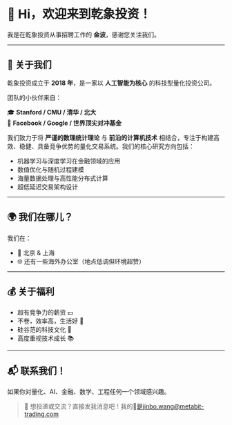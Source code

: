 # 👋 Hi，欢迎来到乾象投资！

我是在乾象投资从事招聘工作的 **金波**，感谢您关注我们。

---

## 🚀 关于我们

乾象投资成立于 **2018 年**，是一家以 **人工智能为核心** 的科技型量化投资公司。

团队的小伙伴来自：

🎓 **Stanford / CMU / 清华 / 北大**  
💼 **Facebook / Google / 世界顶尖对冲基金**

我们致力于将 **严谨的数理统计理论** 与 **前沿的计算机技术** 相结合，专注于构建高效、稳健、具备竞争优势的量化交易系统。我们的核心研究方向包括：

- 机器学习与深度学习在金融领域的应用  
- 数值优化与随机过程建模  
- 海量数据处理与高性能分布式计算  
- 超低延迟交易架构设计

---

## 🌍 我们在哪儿？

我们在：

- 📍 北京 & 上海  
- 🌐 还有一些海外办公室（地点低调但环境超赞）

---

## 💰 关于福利

- 超有竞争力的薪资 💵  
- 不卷，效率高，生活好 🧘  
- 硅谷范的科技文化 🚀  
- 高度重视技术成长 📚

---

## 📬 联系我们！

如果你对量化、AI、金融、数学、工程任何一个领域感兴趣。

> 👀 想投递或交流？直接发我消息吧！我的📮是jinbo.wang@metabit-trading.com
